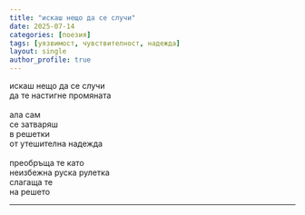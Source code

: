 ```yaml
---
title: "искаш нещо да се случи"
date: 2025-07-14
categories: [поезия]
tags: [уязвимост, чувствителност, надежда]
layout: single
author_profile: true
---
```

<div class="poem3">

искаш нещо да се случи<br/>
да те настигне промяната<br/>
<br/>
ала сам<br/>
се затваряш<br/>
в решетки<br/>
от утешителна надежда<br/>
<br/>
преобръща те като <br/>
неизбежна руска рулетка<br/>
слагаща те<br/>
на решето<br/>

</div>
<hr/>